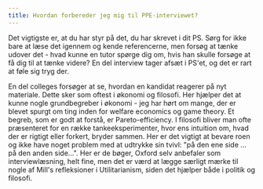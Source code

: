 ```yaml
---
title: Hvordan forbereder jeg mig til PPE-interviewet?
---
```

Det vigtigste er, at du har styr på det, du har skrevet i dit PS. Sørg for
ikke bare at læse det igennem og kende referencerne, men forsøg at tænke
udover det - hvad kunne en tutor spørge dig om, hvis han skulle forsøge at få
dig til at tænke videre? En del interview tager afsæt i PS'et, og det er rart
at føle sig tryg der.

En del colleges forsøger at se, hvordan en kandidat reagerer på nyt materiale.
Dette sker som oftest i økonomi og filosofi. Her hjælper det at kunne nogle
grundbegreber i økonomi - jeg har hørt om mange, der er blevet spurgt om ting
inden for welfare economics og game theory. Et begreb, som er godt at forstå,
er Pareto-efficiency. I filosofi bliver man ofte præsenteret for en række
tankeeksperimenter, hvor ens intuition om, hvad der er rigtigt eller forkert,
bryder sammen. Her er det vigtigt at bevare roen og ikke have noget problem
med at udtrykke sin tvivl: "på den ene side ... på den anden side...". Her er
de bøger, Oxford selv anbefaler som interviewlæsning, helt fine, men det er
værd at lægge særligt mærke til nogle af Mill's refleksioner i Utilitarianism,
siden det hjælper både i politik og filosofi.

